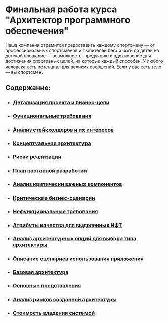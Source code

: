 # Финальная работа курса "Архитектор программного обеспечения"

Наша компания стремится предоставить каждому спортсмену — от профессиональных спортсменов и любителей бега и йоги до детей на детской площадке — возможность, продукцию и вдохновение для достижения спортивных целей, на которые каждый способен. У любого человека есть потенциал для великих свершений. Если у вас есть тело — вы спортсмен. 

## Содержание:

* ### [Детализация проекта и бизнес-цели](01_goals.md)

* ### [Функциональные требования](02_functional-requirements.md#Функциональные-требования)

* ### [Анализ стейкхолдеров и их интересов](03_stakeholders.md#Анализ-стейкхолдеров-и-их-интересов)

* ### [Концептуальная архитектура](04_concept.md)

* ### [Риски реализации](05_risks.md)

* ### [План поэтапной разработки](06_development-plan.md#План-поэтапной-разработки-и-расширения-системы)

* ### [Анализ критически важных компонентов](06_development-plan.md#Анализ-критически-важных-компонентов)

* ### [Критические бизнес-сценарии](07_critical-scenarios.md)

* ### [Нефункциональные требования](08_non-functional-requirements.md)

* ### [Атрибуты качества для выделенных НФТ](09_quality-attributes.md)

* ### [Анализ архитектурных опций для выбора типа архитектуры](10_arch-options.md)

* ### [Описание сценариев использования приложения](12_scenarios.md)

* ### [Базовая архитектура](13_base_architecture.md)

* ### [Основные представления](14_views.md)

* ### [Анализ рисков созданной архитектуры](15_risks.md)

* ### [Стоимость владения системой](16_costs.md)

